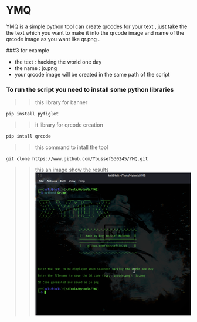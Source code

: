 # YMQ
 YMQ is a simple python tool can create qrcodes for your text , just take the the text which you want to make it into the qrcode image and name of the qrcode image as you want like qr.png .

###3 for example
- the text : hacking the world one day
- the name : jo.png
- your qrcode image will be created in the same path of the script

### To run the script you need to install some python libraries
>> this library for banner
```
pip install pyfiglet
```
>> it library for qrcode creation
```
pip intall qrcode
```
>> this command to intall the tool

```
git clone https://www.github.com/Youssef530245/YMQ.git
```
>> this an image show the results
![YMQ](https://github.com/Youssef530245/YMQ/blob/main/image.png?raw=true "image.png")
